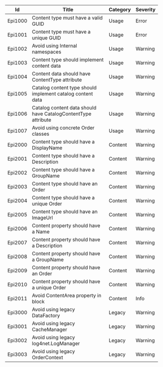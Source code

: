 | Id  | Title | Category | Severity |
| --- | ----- | -------- | -------- |
| Epi1000 | Content type must have a valid GUID | Usage | Error |
| Epi1001 | Content type must have a unique GUID | Usage | Error |
| Epi1002 | Avoid using Internal namespaces | Usage | Warning |
| Epi1003 | Content type should implement content data | Usage | Warning |
| Epi1004 | Content data should have ContentType attribute | Usage | Warning |
| Epi1005 | Catalog content type should implement catalog content data | Usage | Warning |
| Epi1006 | Catalog content data should have CatalogContentType attribute | Usage | Warning |
| Epi1007 | Avoid using concrete Order classes | Usage | Warning |
| Epi2000 | Content type should have a DisplayName | Content | Warning |
| Epi2001 | Content type should have a Description | Content | Warning |
| Epi2002 | Content type should have a GroupName | Content | Warning |
| Epi2003 | Content type should have an Order | Content | Warning |
| Epi2004 | Content type should have a unique Order | Content | Warning |
| Epi2005 | Content type should have an ImageUrl | Content | Warning |
| Epi2006 | Content property should have a Name | Content | Warning |
| Epi2007 | Content property should have a Description | Content | Warning |
| Epi2008 | Content property should have a GroupName | Content | Warning |
| Epi2009 | Content property should have an Order | Content | Warning |
| Epi2010 | Content property should have a unique Order | Content | Warning |
| Epi2011 | Avoid ContentArea property in block | Content | Info |
| Epi3000 | Avoid using legacy DataFactory | Legacy | Warning |
| Epi3001 | Avoid using legacy CacheManager | Legacy | Warning |
| Epi3002 | Avoid using legacy log4net.LogManager | Legacy | Warning |
| Epi3003 | Avoid using legacy OrderContext | Legacy | Warning |
